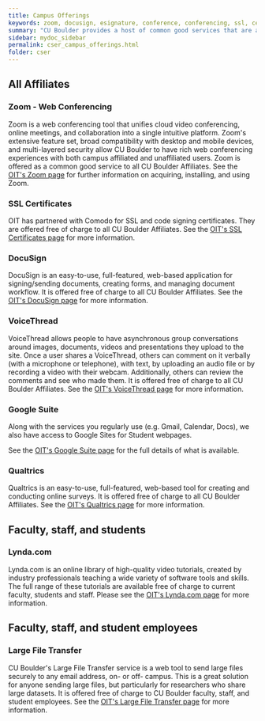 ```yaml
---
title: Campus Offerings
keywords: zoom, docusign, esignature, conference, conferencing, ssl, certificate, voicethread, qualtrics, survey, transfer, file_transfer, large_file, google suite, student website, website
summary: "CU Boulder provides a host of common good services that are available to support education"
sidebar: mydoc_sidebar
permalink: cser_campus_offerings.html
folder: cser
---
```


## All Affiliates

### Zoom - Web Conferencing

Zoom is a web conferencing tool that unifies cloud video conferencing, online meetings, and collaboration into a single intuitive platform. Zoom's extensive feature set, broad compatibility with desktop and mobile devices, and multi-layered security allow CU Boulder to have rich web conferencing experiences with both campus affiliated and unaffiliated users. Zoom is offered as a common good service to all CU Boulder Affiliates. See the [OIT's Zoom page](https://oit.colorado.edu/services/conferencing-services/web-conferencing-zoom) for further information on acquiring, installing, and using Zoom.

### SSL Certificates

OIT has partnered with Comodo for SSL and code signing certificates. They are offered free of charge to all CU Boulder Affiliates. See the [OIT's SSL Certificates page](https://oit.colorado.edu/services/web-content-applications/ssl-certificates) for more information.

### DocuSign

DocuSign is an easy-to-use, full-featured, web-based application for signing/sending documents, creating forms, and managing document workflow. It is offered free of charge to all CU Boulder Affiliates. See the [OIT's DocuSign page](https://oit.colorado.edu/services/business-services/docusign) for more information.

### VoiceThread

VoiceThread allows people to have asynchronous group conversations around images, documents, videos and presentations they upload to the site. Once a user shares a VoiceThread, others can comment on it verbally (with a microphone or telephone), with text, by uploading an audio file or by recording a video with their webcam. Additionally, others can review the comments and see who made them. It is offered free of charge to all CU Boulder Affiliates. See the [OIT's VoiceThread page](https://oit.colorado.edu/services/teaching-learning-applications/voicethread) for more information.

### Google Suite

Along with the services you regularly use (e.g. Gmail, Calendar, Docs), we also have access to Google Sites for Student webpages.

See the [OIT's Google Suite page](https://oit.colorado.edu/services/messaging-collaboration/gsuite) for the full details of what is available.

### Qualtrics

Qualtrics is an easy-to-use, full-featured, web-based tool for creating and conducting online surveys. It is offered free of charge to all CU Boulder Affiliates. See the [OIT's Qualtrics page](https://oit.colorado.edu/qualtrics) for more information.

## Faculty, staff, and students

### Lynda.com

Lynda.com is an online library of high-quality video tutorials, created by industry professionals teaching a wide variety of software tools and skills. The full range of these tutorials are available free of charge to current faculty, students and staff. Please see the [OIT's Lynda.com page](https://oit.colorado.edu/lynda) for more information.

## Faculty, staff, and student employees

### Large File Transfer

CU Boulder's Large File Transfer service is a web tool to send large files securely to any email address, on- or off- campus. This is a great solution for anyone sending large files, but particularly for researchers who share large datasets. It is offered free of charge to CU Boulder faculty, staff, and student employees. See the [OIT's Large File Transfer page](https://oit.colorado.edu/services/file-transfer-storage-infrastructure/large-file-transfer) for more information.

